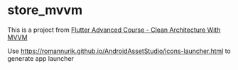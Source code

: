 # store_mvvm

This is a project from [Flutter Advanced Course - Clean Architecture With MVVM](https://www.udemy.com/course/flutter-advanced-course-clean-architecture-with-mvvm)

Use https://romannurik.github.io/AndroidAssetStudio/icons-launcher.html to generate app launcher
